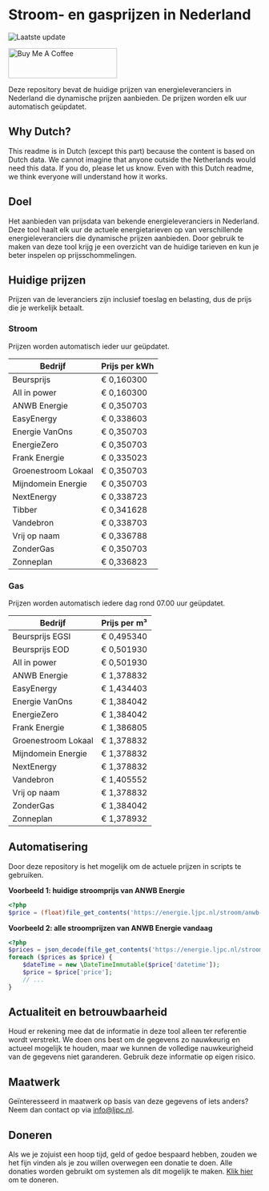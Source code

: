 # Stroom- en gasprijzen in Nederland

![Laatste update](https://img.shields.io/badge/laatste%20update-2025--01--30%2008%3A00%20CET-brightgreen)

<a href="https://www.buymeacoffee.com/Lars-" target="_blank"><img src="https://cdn.buymeacoffee.com/buttons/v2/default-orange.png" alt="Buy Me A Coffee" height="60" style="height: 60px !important;width: 217px !important;" ></a>

Deze repository bevat de huidige prijzen van energieleveranciers in Nederland die dynamische prijzen aanbieden. De prijzen worden elk uur automatisch geüpdatet.

## Why Dutch?

This readme is in Dutch (except this part) because the content is based on Dutch data. We cannot imagine that anyone outside the Netherlands would need this data. If you do, please let us know. Even with this Dutch readme, we think
everyone will understand how it works.

## Doel

Het aanbieden van prijsdata van bekende energieleveranciers in Nederland. Deze tool haalt elk uur de actuele energietarieven op van verschillende energieleveranciers die dynamische prijzen aanbieden. Door gebruik te maken van deze tool
krijg je een overzicht van de huidige tarieven en kun je beter inspelen op prijsschommelingen.

## Huidige prijzen

Prijzen van de leveranciers zijn inclusief toeslag en belasting, dus de prijs die je werkelijk betaalt.

### Stroom

Prijzen worden automatisch ieder uur geüpdatet.

 Bedrijf | Prijs per kWh 
---------|---------------
Beursprijs | € 0,160300
All in power | € 0,160300
ANWB Energie | € 0,350703
EasyEnergy | € 0,338603
Energie VanOns | € 0,350703
EnergieZero | € 0,350703
Frank Energie | € 0,335023
Groenestroom Lokaal | € 0,350703
Mijndomein Energie | € 0,350703
NextEnergy | € 0,338723
Tibber | € 0,341628
Vandebron | € 0,338703
Vrij op naam | € 0,336788
ZonderGas | € 0,350703
Zonneplan | € 0,336823


### Gas

Prijzen worden automatisch iedere dag rond 07.00 uur geüpdatet.

 Bedrijf | Prijs per m³ 
---------|--------------
Beursprijs EGSI | € 0,495340
Beursprijs EOD | € 0,501930
All in power | € 0,501930
ANWB Energie | € 1,378832
EasyEnergy | € 1,434403
Energie VanOns | € 1,384042
EnergieZero | € 1,384042
Frank Energie | € 1,386805
Groenestroom Lokaal | € 1,378832
Mijndomein Energie | € 1,378832
NextEnergy | € 1,378832
Vandebron | € 1,405552
Vrij op naam | € 1,378832
ZonderGas | € 1,384042
Zonneplan | € 1,378932


## Automatisering

Door deze repository is het mogelijk om de actuele prijzen in scripts te gebruiken.

**Voorbeeld 1: huidige stroomprijs van ANWB Energie**

```php
<?php
$price = (float)file_get_contents('https://energie.ljpc.nl/stroom/anwb-energie-nu.txt');

```

**Voorbeeld 2: alle stroomprijzen van ANWB Energie vandaag**

```php
<?php
$prices = json_decode(file_get_contents('https://energie.ljpc.nl/stroom/all-in-power-vandaag.json'),true);
foreach ($prices as $price) {
    $dateTime = new \DateTimeImmutable($price['datetime']);
    $price = $price['price'];
    // ...
}
```

## Actualiteit en betrouwbaarheid

Houd er rekening mee dat de informatie in deze tool alleen ter referentie wordt verstrekt. We doen ons best om de gegevens zo nauwkeurig en actueel mogelijk te houden, maar we kunnen de volledige nauwkeurigheid van de gegevens niet
garanderen. Gebruik deze informatie op eigen risico.

## Maatwerk

Geïnteresseerd in maatwerk op basis van deze gegevens of iets anders? Neem dan contact op
via [info@ljpc.nl](mailto:info@ljpc.nl?subject=Energie%20prijzen).

## Doneren

Als we je zojuist een hoop tijd, geld of gedoe bespaard hebben, zouden we het fijn vinden als je zou willen overwegen een
donatie te doen. Alle donaties worden gebruikt om systemen als dit mogelijk te
maken. [Klik hier](https://www.buymeacoffee.com/Lars-) om te doneren.
